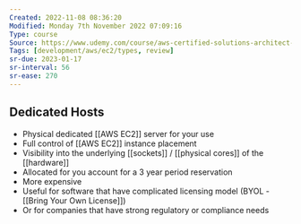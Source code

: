 ```yaml
---
Created: 2022-11-08 08:36:20
Modified: Monday 7th November 2022 07:09:16
Type: course
Source: https://www.udemy.com/course/aws-certified-solutions-architect-associate-saa-c01/?xref=E0Aed11STH4LPUQvCz0GJFABTmM=
Tags: [development/aws/ec2/types, review]
sr-due: 2023-01-17
sr-interval: 56
sr-ease: 270
---
```


## Dedicated Hosts 

- Physical dedicated [[AWS EC2]] server for your use
- Full control of [[AWS EC2]] instance placement
- Visibility into the underlying [[sockets]] / [[physical cores]] of the [[hardware]]
- Allocated for you account for a 3 year period reservation
- More expensive
- Useful for software that have complicated licensing model (BYOL - [[Bring Your Own License]])
- Or for companies that have strong regulatory or compliance needs
